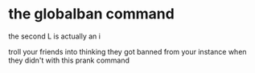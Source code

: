 # the globaIban command
the second L is actually an i

troll your friends into thinking they got banned from your instance when they didn't with this prank command
